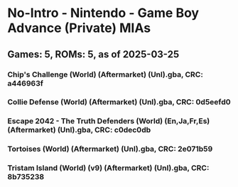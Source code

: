 # No-Intro - Nintendo - Game Boy Advance (Private) MIAs
## Games: 5, ROMs: 5, as of 2025-03-25

### Chip's Challenge (World) (Aftermarket) (Unl).gba, CRC: a446963f
### Collie Defense (World) (Aftermarket) (Unl).gba, CRC: 0d5eefd0
### Escape 2042 - The Truth Defenders (World) (En,Ja,Fr,Es) (Aftermarket) (Unl).gba, CRC: c0dec0db
### Tortoises (World) (Aftermarket) (Unl).gba, CRC: 2e071b59
### Tristam Island (World) (v9) (Aftermarket) (Unl).gba, CRC: 8b735238
